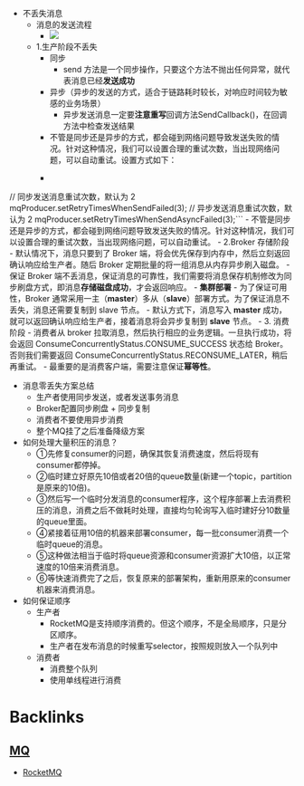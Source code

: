 - 不丢失消息
    - 消息的发送流程
        - ![](https://firebasestorage.googleapis.com/v0/b/firescript-577a2.appspot.com/o/imgs%2Fapp%2Flxyer%2FkkeWwzi-9P.png?alt=media&token=09eb9319-aefa-47bb-b5d0-aa266b8e142e)
    - 1.生产阶段不丢失
        - 同步
            - send 方法是一个同步操作，只要这个方法不抛出任何异常，就代表消息已经**发送成功**
        - 异步（异步的发送的方式，适合于链路耗时较长，对响应时间较为敏感的业务场景）
            - 异步发送消息一定要**注意重写**回调方法SendCallback()，在回调方法中检查发送结果
        - 不管是同步还是异步的方式，都会碰到网络问题导致发送失败的情况。针对这种情况，我们可以设置合理的重试次数，当出现网络问题，可以自动重试。设置方式如下：
        - ```javascript
// 同步发送消息重试次数，默认为 2
mqProducer.setRetryTimesWhenSendFailed(3);
// 异步发送消息重试次数，默认为 2
mqProducer.setRetryTimesWhenSendAsyncFailed(3);```
        - 不管是同步还是异步的方式，都会碰到网络问题导致发送失败的情况。针对这种情况，我们可以设置合理的重试次数，当出现网络问题，可以自动重试。
    - 2.Broker 存储阶段
        - 默认情况下，消息只要到了 Broker 端，将会优先保存到内存中，然后立刻返回确认响应给生产者。随后 Broker 定期批量的将一组消息从内存异步刷入磁盘。
        - 保证 Broker 端不丢消息，保证消息的可靠性，我们需要将消息保存机制修改为同步刷盘方式，即消息**存储磁盘成功**，才会返回响应。
        - **集群部署**
            - 为了保证可用性，Broker 通常采用一主（**master**）多从（**slave**）部署方式。为了保证消息不丢失，消息还需要复制到 slave 节点。
            - 默认方式下，消息写入 **master** 成功，就可以返回确认响应给生产者，接着消息将会异步复制到 **slave** 节点。
    - 3. 消费阶段
        - 消费者从 broker 拉取消息，然后执行相应的业务逻辑。一旦执行成功，将会返回 ConsumeConcurrentlyStatus.CONSUME_SUCCESS 状态给 Broker。否则我们需要返回 ConsumeConcurrentlyStatus.RECONSUME_LATER，稍后再重试。
    - 最重要的是消费客户端，需要注意保证**幂等性**。
- 消息零丢失方案总结
    - 生产者使用同步发送，或者发送事务消息
    - Broker配置同步刷盘 + 同步复制
    - 消费者不要使用异步消费
    - 整个MQ挂了之后准备降级方案
- 如何处理大量积压的消息？
    - ①先修复consumer的问题，确保其恢复消费速度，然后将现有consumer都停掉。
    - ②临时建立好原先10倍或者20倍的queue数量(新建一个topic，partition是原来的10倍)。
    - ③然后写一个临时分发消息的consumer程序，这个程序部署上去消费积压的消息，消费之后不做耗时处理，直接均匀轮询写入临时建好分10数量的queue里面。
    - ④紧接着征用10倍的机器来部署consumer，每一批consumer消费一个临时queue的消息。
    - ⑤这种做法相当于临时将queue资源和consumer资源扩大10倍，以正常速度的10倍来消费消息。
    - ⑥等快速消费完了之后，恢复原来的部署架构，重新用原来的consumer机器来消费消息。
- 如何保证顺序
    - 生产者
        - RocketMQ是支持顺序消费的。但这个顺序，不是全局顺序，只是分区顺序。
        - 生产者在发布消息的时候重写selector，按照规则放入一个队列中
    - 消费者
        - 消费整个队列
        - 使用单线程进行消费

# Backlinks
## [MQ](<MQ.md>)
- [RocketMQ](<RocketMQ.md>)

